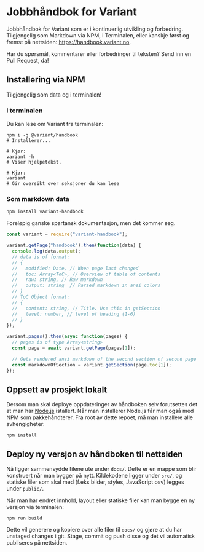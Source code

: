 # Jobbhåndbok for Variant

Jobbhåndbok for Variant som er i kontinuerlig utvikling og forbedring.
Tilgjengelig som Markdown via NPM, i Terminalen, eller kanskje først og fremst
på nettsiden: https://handbook.variant.no.

Har du spørsmål, kommentarer eller forbedringer til teksten? Send inn en Pull
Request, da!

## Installering via NPM

Tilgjengelig som data og i terminalen!

### I terminalen

Du kan lese om Variant fra terminalen:

```shell
npm i -g @variant/handbook
# Installerer...

# Kjør:
variant -h
# Viser hjelpetekst.

# Kjør:
variant
# Gir oversikt over seksjoner du kan lese
```

### Som markdown data

```shell
npm install variant-handbook
```

Foreløpig ganske spartansk dokumentasjon, men det kommer seg.

```js
const variant = require("variant-handbook");

variant.getPage("handbook").then(function(data) {
  console.log(data.output);
  // data is of format:
  // {
  //   modified: Date, // When page last changed
  //   toc: Array<ToC>, // Overview of table of contents
  //   raw: string, // Raw markdown
  //   output: string  // Parsed markdown in ansi colors
  // }
  // ToC Object format:
  // {
  //   content: string, // Title. Use this in getSection
  //   level: number, // level of heading (1-6)
  // }
});

variant.pages().then(async function(pages) {
  // pages is of type Array<string>
  const page = await variant.getPage(pages[1]);

  // Gets rendered ansi markdown of the second section of second page
  const markdownOfSection = variant.getSection(page.toc[1]);
});
```

## Oppsett av prosjekt lokalt

Dersom man skal deploye oppdateringer av håndboken selv forutsettes det at man
har [Node.js](https://nodejs.org/en/) istallert. Når man installerer Node.js får
man også med NPM som pakkehåndterer. Fra root av dette repoet, må man installere
alle avhengigheter:

```shell
npm install
```

## Deploy ny versjon av håndboken til nettsiden

Nå ligger sammensydde filene ute under `docs/`. Dette er en mappe som blir
konstruert når man bygger på nytt. Kildekodene ligger under `src/`, og statiske
filer som skal med (f.eks bilder, styles, JavaScript osv) legges under
`public/`.

Når man har endret innhold, layout eller statiske filer kan man bygge en ny
versjon via terminalen:

```shell
npm run build
```

Dette vil generere og kopiere over alle filer til `docs/` og gjøre at du har
unstaged changes i git. Stage, commit og push disse og det vil automatisk
publiseres på nettsiden.
